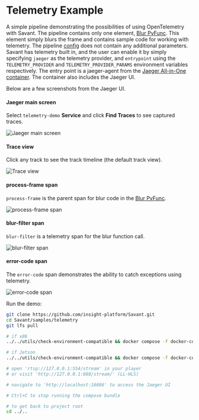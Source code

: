 # Telemetry Example

A simple pipeline demonstrating the possibilities of using OpenTelemetry with Savant. The pipeline contains only one element, [Blur PyFunc](blur.py). This element simply blurs the frame and contains sample code for working with telemetry. The pipeline [config](module.yml) does not contain any additional parameters. Savant has telemetry built in, and the user can enable it by simply specifying `jaeger` as the telemetry provider, and `entrypoint` using the `TELEMETRY_PROVIDER` and `TELEMETRY_PROVIDER_PARAMS` environment variables respectively. The entry point is a jaeger-agent from the [Jaeger All-in-One container](https://www.jaegertracing.io/docs/1.48/getting-started/#all-in-one). The container also includes the Jaeger UI.

Below are a few screenshots from the Jaeger UI.

#### Jaeger main screen
Select `telemetry-demo` **Service** and click **Find Traces** to see captured traces.

![Jaeger main screen](assets/00-main.png)

#### Trace view
Click any track to see the track timeline (the default track view).

![Trace view](assets/01-trace.png)

#### process-frame span
`process-frame` is the parent span for blur code in the [Blur PyFunc](blur.py).

![process-frame span](assets/02-process-frame.png)

#### blur-filter span
`blur-filter` is a telemetry span for the blur function call.

![blur-filter span](assets/03-blur-filter.png)

#### error-code span
The `error-code` span demonstrates the ability to catch exceptions using telemetry.

![error-code span](assets/04-error-code.png)

Run the demo:

```bash
git clone https://github.com/insight-platform/Savant.git
cd Savant/samples/telemetry
git lfs pull

# if x86
../../utils/check-environment-compatible && docker compose -f docker-compose.x86.yml up

# if Jetson
../../utils/check-environment-compatible && docker compose -f docker-compose.l4t.yml up

# open 'rtsp://127.0.0.1:554/stream' in your player
# or visit 'http://127.0.0.1:888/stream/' (LL-HLS)

# navigate to 'http://localhost:16686' to access the Jaeger UI

# Ctrl+C to stop running the compose bundle

# to get back to project root
cd ../..
```
